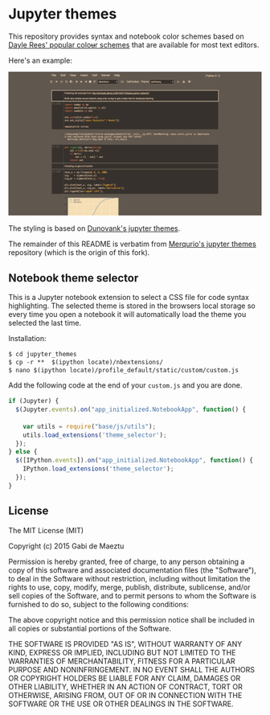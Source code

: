 # Jupyter themes

This repository provides syntax and notebook color schemes based on [Dayle Rees' popular colo~~u~~r schemes](https://github.com/daylerees/colour-schemes) that are available for most text editors.

Here's an example:

![ example image ](screenshot.png)

The styling is based on [Dunovank's jupyter themes](https://github.com/dunovank/jupyter-themes).

The remainder of this README is verbatim from [Merqurio's jupyter themes](https://github.com/merqurio/jupyter_themes) repository (which is the origin of this fork).

## Notebook theme selector

This is a Jupyter notebook extension to select a CSS file for code syntax highlighting. The selected theme is stored in the browsers local storage so every time you open a notebook it will automatically load the theme you selected the last time.

Installation:

    $ cd jupyter_themes
    $ cp -r **  $(ipython locate)/nbextensions/
    $ nano $(ipython locate)/profile_default/static/custom/custom.js

Add the following code at the end of your `custom.js` and you are done.

```javascript
if (Jupyter) {
  $(Jupyter.events).on("app_initialized.NotebookApp", function() {

    var utils = require("base/js/utils");
    utils.load_extensions('theme_selector');
  });
} else {
  $([IPython.events]).on("app_initialized.NotebookApp", function() {
    IPython.load_extensions('theme_selector');
  });
}
```

## License

The MIT License (MIT)

Copyright (c) 2015 Gabi de Maeztu

Permission is hereby granted, free of charge, to any person obtaining a copy
of this software and associated documentation files (the "Software"), to deal
in the Software without restriction, including without limitation the rights
to use, copy, modify, merge, publish, distribute, sublicense, and/or sell
copies of the Software, and to permit persons to whom the Software is
furnished to do so, subject to the following conditions:

The above copyright notice and this permission notice shall be included in all
copies or substantial portions of the Software.

THE SOFTWARE IS PROVIDED "AS IS", WITHOUT WARRANTY OF ANY KIND, EXPRESS OR
IMPLIED, INCLUDING BUT NOT LIMITED TO THE WARRANTIES OF MERCHANTABILITY,
FITNESS FOR A PARTICULAR PURPOSE AND NONINFRINGEMENT. IN NO EVENT SHALL THE
AUTHORS OR COPYRIGHT HOLDERS BE LIABLE FOR ANY CLAIM, DAMAGES OR OTHER
LIABILITY, WHETHER IN AN ACTION OF CONTRACT, TORT OR OTHERWISE, ARISING FROM,
OUT OF OR IN CONNECTION WITH THE SOFTWARE OR THE USE OR OTHER DEALINGS IN THE
SOFTWARE.
